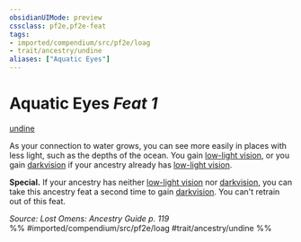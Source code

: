 ```yaml
---
obsidianUIMode: preview
cssclass: pf2e,pf2e-feat
tags:
- imported/compendium/src/pf2e/loag
- trait/ancestry/undine
aliases: ["Aquatic Eyes"]
---
```

# Aquatic Eyes  *Feat 1*  
[undine](undine-b2.md)  


As your connection to water grows, you can see more easily in places with less light, such as the depths of the ocean. You gain [low-light vision](low-light-vision.md), or you gain [darkvision](rules/abilities/darkvision.md) if your ancestry already has [low-light vision](low-light-vision.md).

**Special.** If your ancestry has neither [low-light vision](low-light-vision.md) nor [darkvision](rules/abilities/darkvision.md), you can take this ancestry feat a second time to gain [darkvision](rules/abilities/darkvision.md). You can't retrain out of this feat.

*Source: Lost Omens: Ancestry Guide p. 119*  
%% #imported/compendium/src/pf2e/loag #trait/ancestry/undine %%